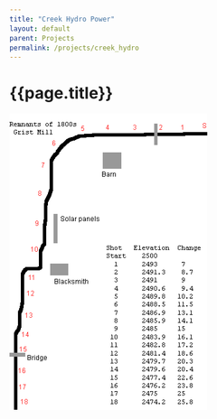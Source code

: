 ```yaml
---
title: "Creek Hydro Power"
layout: default
parent: Projects
permalink: /projects/creek_hydro
---
```

# {{page.title}}


![Creek Elevation](/assets/images/creek%20elevation.png)
